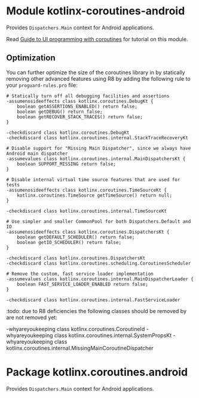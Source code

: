 # Module kotlinx-coroutines-android

Provides `Dispatchers.Main` context for Android applications.

Read [Guide to UI programming with coroutines](https://github.com/Kotlin/kotlinx.coroutines/blob/master/ui/coroutines-guide-ui.md)
for tutorial on this module.

## Optimization

You can further optimize the size of the coroutines library in by statically removing 
other advanced features using R8 by adding the following rule to your `proguard-rules.pro` file:

```
# Statically turn off all debugging facilities and assertions
-assumenosideeffects class kotlinx.coroutines.DebugKt {
    boolean getASSERTIONS_ENABLED() return false;
    boolean getDEBUG() return false;
    boolean getRECOVER_STACK_TRACES() return false;
}

-checkdiscard class kotlinx.coroutines.DebugKt
-checkdiscard class kotlinx.coroutines.internal.StackTraceRecoveryKt

# Disable support for "Missing Main Dispatcher", since we always have Android main dispatcher
-assumevalues class kotlinx.coroutines.internal.MainDispatchersKt {
    boolean SUPPORT_MISSING return false;
}

# Disable internal virtual time source features that are used for tests
-assumenosideeffects class kotlinx.coroutines.TimeSourceKt {
    kotlinx.coroutines.TimeSource getTimeSource() return null;
}

-checkdiscard class kotlinx.coroutines.internal.TimeSourceKt

# Use simpler and smaller CommonPool for both Dispatchers.Default and IO
-assumenosideeffects class kotlinx.coroutines.DispatchersKt {
    boolean getDEFAULT_SCHEDULER() return false;
    boolean getIO_SCHEDULER() return false;
}

-checkdiscard class kotlinx.coroutines.DispatchersKt
-checkdiscard class kotlinx.coroutines.scheduling.CoroutinesScheduler

# Remove the custom, fast service loader implementation
-assumevalues class kotlinx.coroutines.internal.MainDispatcherLoader {
    boolean FAST_SERVICE_LOADER_ENABLED return false;
}

-checkdiscard class kotlinx.coroutines.internal.FastServiceLoader
```

:todo: due to R8 deficiencies the following classes should be removed by are not removed yet:

-whyareyoukeeping class kotlinx.coroutines.CoroutineId
-whyareyoukeeping class kotlinx.coroutines.internal.SystemPropsKt
-whyareyoukeeping class kotlinx.coroutines.internal.MissingMainCoroutineDispatcher


# Package kotlinx.coroutines.android

Provides `Dispatchers.Main` context for Android applications.
